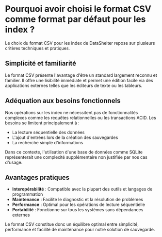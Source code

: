 # Pourquoi avoir choisi le format CSV comme format par défaut pour les index ?

Le choix du format CSV pour les index de DataShelter repose sur plusieurs critères techniques et pratiques.

## Simplicité et familiarité

Le format CSV présente l'avantage d'être un standard largement reconnu et familier. Il offre une lisibilité immédiate et permet une édition facile via des applications externes telles que les éditeurs de texte ou les tableurs.

## Adéquation aux besoins fonctionnels

Nos opérations sur les index ne nécessitent pas de fonctionnalités complexes comme les requêtes relationnelles ou les transactions ACID. Les besoins se limitent principalement à :

- La lecture séquentielle des données
- L'ajout d'entrées lors de la création des sauvegardes
- La recherche simple d'informations

Dans ce contexte, l'utilisation d'une base de données comme SQLite représenterait une complexité supplémentaire non justifiée par nos cas d'usage.

## Avantages pratiques

- **Interopérabilité** : Compatible avec la plupart des outils et langages de programmation
- **Maintenance** : Facilite le diagnostic et la résolution de problèmes
- **Performance** : Optimal pour les opérations de lecture séquentielle
- **Portabilité** : Fonctionne sur tous les systèmes sans dépendances externes

Le format CSV constitue donc un équilibre optimal entre simplicité, performance et facilité de maintenance pour notre solution de sauvegarde.
